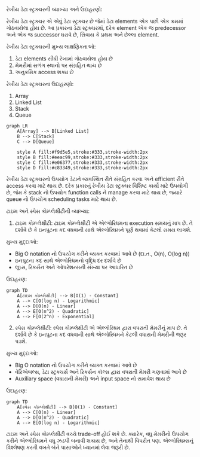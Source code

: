 રેખીય ડેટા સ્ટ્રક્ચરની વ્યાખ્યા અને ઉદાહરણો:

રેખીય ડેટા સ્ટ્રક્ચર એ એવું ડેટા સ્ટ્રક્ચર છે જેમાં ડેટા elements એક પછી એક ક્રમમાં ગોઠવાયેલા હોય છે. આ પ્રકારના ડેટા સ્ટ્રક્ચરમાં, દરેક element એક જ predecessor અને એક જ successor ધરાવે છે, સિવાય કે પ્રથમ અને છેલ્લા element.

રેખીય ડેટા સ્ટ્રક્ચરની મુખ્ય લાક્ષણિકતાઓ:
1. ડેટા elements સીધી રેખામાં ગોઠવાયેલા હોય છે
2. મેમરીમાં સળંગ સ્થાનો પર સંગ્રહિત થાય છે
3. અનુક્રમિક access શક્ય છે

રેખીય ડેટા સ્ટ્રક્ચરના ઉદાહરણો:

1. Array
2. Linked List
3. Stack
4. Queue

```mermaid
graph LR
    A[Array] --> B[Linked List]
    B --> C[Stack]
    C --> D[Queue]
    
    style A fill:#f9d5e5,stroke:#333,stroke-width:2px
    style B fill:#eeac99,stroke:#333,stroke-width:2px
    style C fill:#e06377,stroke:#333,stroke-width:2px
    style D fill:#c83349,stroke:#333,stroke-width:2px
```

રેખીય ડેટા સ્ટ્રક્ચરનો ઉપયોગ ડેટાને વ્યવસ્થિત રીતે સંગ્રહિત કરવા અને efficient રીતે access કરવા માટે થાય છે. દરેક પ્રકારનું રેખીય ડેટા સ્ટ્રક્ચર વિશિષ્ટ કાર્યો માટે ઉપયોગી છે, જેમ કે stack નો ઉપયોગ function calls ને manage કરવા માટે થાય છે, જ્યારે queue નો ઉપયોગ scheduling tasks માટે થાય છે.

ટાઇમ અને સ્પેસ કોમ્પ્લેક્ષીટીની વ્યાખ્યા:

1. ટાઇમ કોમ્પ્લેક્ષીટી:
ટાઇમ કોમ્પ્લેક્ષીટી એ એલ્ગોરિધમના execution સમયનું માપ છે. તે દર્શાવે છે કે ઇનપુટના કદ વધવાની સાથે એલ્ગોરિધમને પૂર્ણ થવામાં કેટલો સમય લાગશે.

મુખ્ય મુદ્દાઓ:
- Big O notation નો ઉપયોગ કરીને વ્યક્ત કરવામાં આવે છે (દા.ત., O(n), O(log n))
- ઇનપુટના કદ સાથે એલ્ગોરિધમનો વૃદ્ધિ દર દર્શાવે છે
- લૂપ્સ, રિકર્સન અને ઓપરેશન્સની સંખ્યા પર આધારિત છે

ઉદાહરણ:
```mermaid
graph TD
    A[ટાઇમ કોમ્પ્લેક્ષીટી] --> B[O(1) - Constant]
    A --> C[O(log n) - Logarithmic]
    A --> D[O(n) - Linear]
    A --> E[O(n^2) - Quadratic]
    A --> F[O(2^n) - Exponential]
```

2. સ્પેસ કોમ્પ્લેક્ષીટી:
સ્પેસ કોમ્પ્લેક્ષીટી એ એલ્ગોરિધમ દ્વારા વપરાતી મેમરીનું માપ છે. તે દર્શાવે છે કે ઇનપુટના કદ વધવાની સાથે એલ્ગોરિધમને કેટલી વધારાની મેમરીની જરૂર પડશે.

મુખ્ય મુદ્દાઓ:
- Big O notation નો ઉપયોગ કરીને વ્યક્ત કરવામાં આવે છે
- વેરિએબલ્સ, ડેટા સ્ટ્રક્ચર્સ અને રિકર્સન કૉલ્સ દ્વારા વપરાતી મેમરી ગણવામાં આવે છે
- Auxiliary space (વધારાની મેમરી) અને input space નો સમાવેશ થાય છે

ઉદાહરણ:
```mermaid
graph TD
    A[સ્પેસ કોમ્પ્લેક્ષીટી] --> B[O(1) - Constant]
    A --> C[O(n) - Linear]
    A --> D[O(n^2) - Quadratic]
    A --> E[O(log n) - Logarithmic]
```

ટાઇમ અને સ્પેસ કોમ્પ્લેક્ષીટી વચ્ચે trade-off હોઈ શકે છે. ક્યારેક, વધુ મેમરીનો ઉપયોગ કરીને એલ્ગોરિધમને વધુ ઝડપી બનાવી શકાય છે, અને તેનાથી વિપરીત પણ. એલ્ગોરિધમ્સનું વિશ્લેષણ કરતી વખતે બંને પાસાઓને ધ્યાનમાં લેવા જરૂરી છે.

